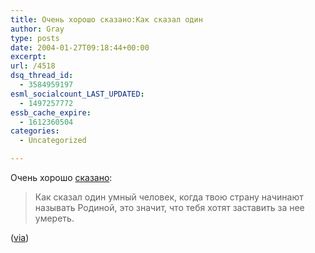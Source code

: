 ```yaml
---
title: Очень хорошо сказано:Как сказал один
author: Gray
type: posts
date: 2004-01-27T09:18:44+00:00
excerpt:
url: /4518
dsq_thread_id:
  - 3584959197
esml_socialcount_LAST_UPDATED:
  - 1497257772
essb_cache_expire:
  - 1612360504
categories:
  - Uncategorized

---
```








Очень хорошо <a href="http://creatiff.ru/read/article/1094/" target="_blank">сказано</a>:

> Как сказал один умный человек, когда твою страну начинают называть Родиной, это значит, что тебя хотят заставить за нее умереть.

(<a href="http://kvintone.ru/blog/162" target="_blank">via</a>)